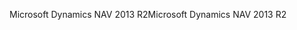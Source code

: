 <span data-ttu-id="9052c-101">Microsoft Dynamics NAV 2013 R2</span><span class="sxs-lookup"><span data-stu-id="9052c-101">Microsoft Dynamics NAV 2013 R2</span></span>